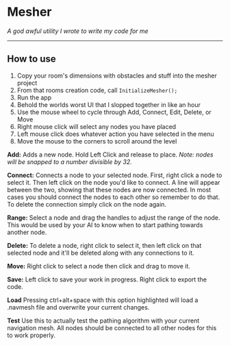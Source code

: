 
Mesher
======
*A god awful utility I wrote to write my code for me*
***

How to use
----
1. Copy your room's dimensions with obstacles and stuff into the mesher project
2. From that rooms creation code, call  `InitializeMesher();`
3. Run the app
4. Behold the worlds worst UI that I slopped together in like an hour
5. Use the mouse wheel to cycle through Add, Connect, Edit, Delete, or Move
6. Right mouse click will select any nodes you have placed
7. Left mouse click does whatever action you have selected in the menu
8. Move the mouse to the corners to scroll around the level


**Add:**
Adds a new node.  Hold Left Click and release to place.  *Note: nodes will be snapped 
to a number divisible by 32.*

**Connect:**
Connects a node to your selected node.  First, right click a node to select it. Then
left click on the node you'd like to connect.  A line will appear between the two, showing
that these nodes are now connected.  In most cases you should connect the nodes to each other
so remember to do that.  To delete the connection simply click on the node again.

**Range:**
Select a node and drag the handles to adjust the range of the node.  This would be used by your AI
to know when to start pathing towards another node.

**Delete:**
To delete a node, right click to select it, then left click on that selected node and it'll be 
deleted along with any connections to it.

**Move:**
Right click to select a node then click and drag to move it.

**Save:**
Left click to save your work in progress.  Right click to export the code.

**Load**
Pressing ctrl+alt+space with this option highlighted will load a .navmesh file and overwrite your current changes.

**Test**
Use this to actually test the pathing algorithm with your current navigation mesh.  All nodes should be connected to all other nodes for this to work properly.





